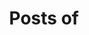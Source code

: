 ---
view: author
lang: en
title: Posts of
description: 
name: Venom
nickname: Venom
role: Web developer
avatar: /autores/ktquez.png
created_at: 2018-08-22
social:
  - name: twitter
    url: https://twitter.com/ktquez
  - name: github
    url: https://github.com/ktquez
  - name: site
    url: https://ktquez.com
meta:
  - property: og:image
    content: https://ktquez.com/autores/ktquez.png
  - name: twitter:image
    content: https://ktquez.com/autores/ktquez.png
---